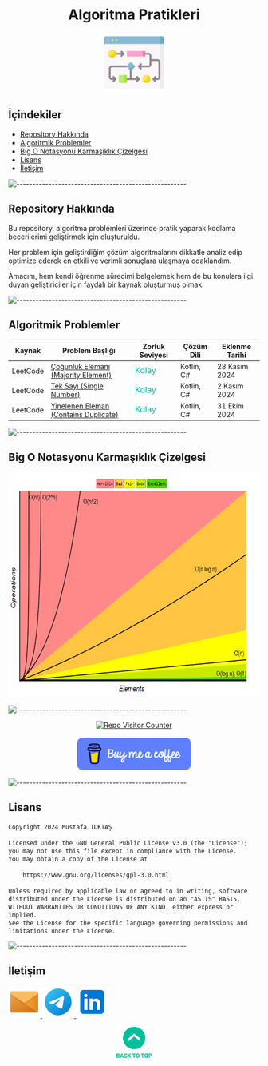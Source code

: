 <h1 align="center">
Algoritma Pratikleri<a name="readme-top"></a>
</h1>

<div align="center">
  <img src="./Readme Resources/Algoritma Pratikleri Logo.png" alt="Logo" width="120"/>
</div>

## İçindekiler  

- [Repository Hakkında](#repository-hakkında)
- [Algoritmik Problemler](#algoritmik-problemler)
- [Big O Notasyonu Karmaşıklık Çizelgesi](#big-o-notasyonu-karmaşıklık-çizelgesi)
- [Lisans](#lisans)
- [İletişim](#i̇letişim)


![-----------------------------------------------------](./Readme%20Resources/Çizgi.png)

## Repository Hakkında 

Bu repository, algoritma problemleri üzerinde pratik yaparak kodlama becerilerimi geliştirmek için oluşturuldu.

Her problem için geliştirdiğim çözüm algoritmalarını dikkatle analiz edip optimize ederek en etkili ve verimli sonuçlara ulaşmaya odaklandım.

Amacım, hem kendi öğrenme sürecimi belgelemek hem de bu konulara ilgi duyan geliştiriciler için faydalı bir kaynak oluşturmuş olmak.


![-----------------------------------------------------](./Readme%20Resources/Çizgi.png)

## Algoritmik Problemler

<table>
  <thead>
    <tr>
      <th>Kaynak</th>
      <th>Problem Başlığı</th>
      <th>Zorluk Seviyesi</th>
      <th>Çözüm Dili</th>
      <th>Eklenme Tarihi</th>
    </tr>
  </thead>
  <tbody>
    <tr>
      <td>LeetCode</td>
      <td> <a href="./İçerikler/3) Majority Element/Problem.md">Çoğunluk Elemanı (Majority Element)</a> </td>
      <td> <img src="./Readme Resources/Zorluk Seviyeleri/Kolay.png" alt="Kolay" height="20"> </td>
      <td>Kotlin, C#</td>
      <td>28 Kasım 2024</td>
    </tr>
    <tr>
      <td>LeetCode</td>
      <td> <a href="./İçerikler/2) Single Number/Problem.md">Tek Sayı (Single Number)</a> </td>
      <td> <img src="./Readme Resources/Zorluk Seviyeleri/Kolay.png" alt="Kolay" height="20"> </td>
      <td>Kotlin, C#</td>
      <td>2 Kasım 2024</td>
    </tr>
    <tr>
      <td>LeetCode</td>
      <td> <a href="./İçerikler/1) Contains Dublicate/Problem.md">Yinelenen Eleman (Contains Duplicate)</a> </td>
      <td> <img src="./Readme Resources/Zorluk Seviyeleri/Kolay.png" alt="Kolay" height="20"> </td>
      <td>Kotlin, C#</td>
      <td>31 Ekim 2024</td>
    </tr>
  </tbody>
</table>


![-----------------------------------------------------](./Readme%20Resources/Çizgi.png)

## Big O Notasyonu Karmaşıklık Çizelgesi

<img src="./Readme Resources/Big O Karmaşıklık Grafiği.png" alt="Big O Notasyonu Karmaşıklık Çizelgesi" height="450"/>


![-----------------------------------------------------](./Readme%20Resources/Çizgi.png)

<div align="center">
  <a href="https://github.com/mustafatoktas/W.BE_RepoVisitorCounterAPI" target="_blank"> <img src="https://toktasoft.com/api/github2/repo-visitor-counter.php?repo=zuytvs6kx4d8bge&show_repo_name=1&show_date=1&show_brand=0&txt_color=209,215,224&bg_color=45,52,58" alt="Repo Visitor Counter"/> </a>
</div>

  <br>
  
<div align="center">
  <a href="https://buymeacoffee.com/mustafatoktas" target="_blank"> <img src="./Readme Resources/İletişim/Buy Me a Coffee.png" alt="Buy Me a Coffee" height="64"/> </a>
</div>


![-----------------------------------------------------](./Readme%20Resources/Çizgi.png)

## Lisans

```
Copyright 2024 Mustafa TOKTAŞ

Licensed under the GNU General Public License v3.0 (the "License");
you may not use this file except in compliance with the License.
You may obtain a copy of the License at

    https://www.gnu.org/licenses/gpl-3.0.html

Unless required by applicable law or agreed to in writing, software
distributed under the License is distributed on an "AS IS" BASIS,
WITHOUT WARRANTIES OR CONDITIONS OF ANY KIND, either express or implied.
See the License for the specific language governing permissions and
limitations under the License.
```


![-----------------------------------------------------](./Readme%20Resources/Çizgi.png)

## İletişim

<a href="mailto:info@mustafatoktas.com"              target="_blank"> <img src="./Readme Resources/İletişim/Mail.png"     alt="Mail"     width="64"/> </a>
<a href="https://t.me/mustafatoktas00"               target="_blank"> <img src="./Readme Resources/İletişim/Telegram.png" alt="Telegram" width="64"/> </a>
<a href="https://www.linkedin.com/in/mustafatoktas/" target="_blank"> <img src="./Readme Resources/İletişim/LinkedIn.png" alt="LinkedIn" width="64"/> </a>

<p align="center">
  <a href="#readme-top"> <img src="./Readme Resources/Back to Top.png" alt="Back to Top" height="64"/> </a>
</p>